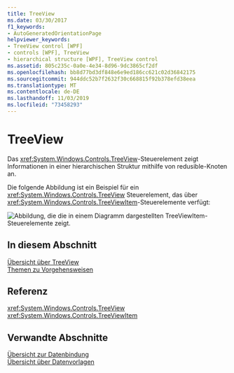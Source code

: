 ```yaml
---
title: TreeView
ms.date: 03/30/2017
f1_keywords:
- AutoGeneratedOrientationPage
helpviewer_keywords:
- TreeView control [WPF]
- controls [WPF], TreeView
- hierarchical structure [WPF], TreeView control
ms.assetid: 805c235c-0a0e-4e34-8d96-9dc3865cf2df
ms.openlocfilehash: bb8d77bd3df848e6e9ed186cc621c02d36842175
ms.sourcegitcommit: 944ddc52b7f2632f30c668815f92b378efd38eea
ms.translationtype: MT
ms.contentlocale: de-DE
ms.lasthandoff: 11/03/2019
ms.locfileid: "73458293"
---
```

# <a name="treeview"></a>TreeView
Das <xref:System.Windows.Controls.TreeView>-Steuerelement zeigt Informationen in einer hierarchischen Struktur mithilfe von redusible-Knoten an.  
  
 Die folgende Abbildung ist ein Beispiel für ein <xref:System.Windows.Controls.TreeView> Steuerelement, das über <xref:System.Windows.Controls.TreeViewItem>-Steuerelemente verfügt:  
  
 ![Abbildung, die die in einem Diagramm dargestellten TreeViewItem-Steuerelemente zeigt.](./media/treeview/nested-treeviewitem-controls.jpg)  
  
## <a name="in-this-section"></a>In diesem Abschnitt  
 [Übersicht über TreeView](treeview-overview.md)  
 [Themen zu Vorgehensweisen](treeview-how-to-topics.md)  
  
## <a name="reference"></a>Referenz  
 <xref:System.Windows.Controls.TreeView>  
  <xref:System.Windows.Controls.TreeViewItem>  
  
## <a name="related-sections"></a>Verwandte Abschnitte  
 [Übersicht zur Datenbindung](../../../desktop-wpf/data/data-binding-overview.md)  
  [Übersicht über Datenvorlagen](../data/data-templating-overview.md)
